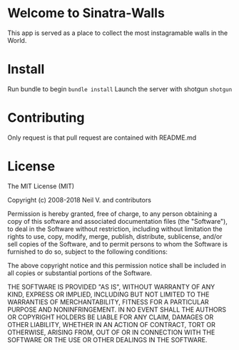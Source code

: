 # Welcome to Sinatra-Walls #

  This app is served as a place to collect the most instagramable walls in the World.

# Install #

Run bundle to begin
`bundle install`
Launch the server with shotgun
`shotgun`

# Contributing #

Only request is that pull request are contained with README.md

# License #

The MIT License (MIT)

Copyright (c) 2008-2018 Neil V. and contributors

Permission is hereby granted, free of charge, to any person obtaining a copy
of this software and associated documentation files (the "Software"), to deal
in the Software without restriction, including without limitation the rights
to use, copy, modify, merge, publish, distribute, sublicense, and/or sell
copies of the Software, and to permit persons to whom the Software is
furnished to do so, subject to the following conditions:

The above copyright notice and this permission notice shall be included in all
copies or substantial portions of the Software.

THE SOFTWARE IS PROVIDED "AS IS", WITHOUT WARRANTY OF ANY KIND, EXPRESS OR
IMPLIED, INCLUDING BUT NOT LIMITED TO THE WARRANTIES OF MERCHANTABILITY,
FITNESS FOR A PARTICULAR PURPOSE AND NONINFRINGEMENT. IN NO EVENT SHALL THE
AUTHORS OR COPYRIGHT HOLDERS BE LIABLE FOR ANY CLAIM, DAMAGES OR OTHER
LIABILITY, WHETHER IN AN ACTION OF CONTRACT, TORT OR OTHERWISE, ARISING FROM,
OUT OF OR IN CONNECTION WITH THE SOFTWARE OR THE USE OR OTHER DEALINGS IN THE
SOFTWARE.
